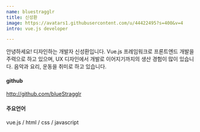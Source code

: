 ```yaml
---
name: bluestragglr
title: 신성환
image: https://avatars1.githubusercontent.com/u/44422495?s=400&v=4
intro: vue.js developer

---
```


안녕하세요! 디자인하는 개발자 신성환입니다. Vue.js 프레임워크로 프론트엔드 개발을 주력으로 하고 있으며, UX 디자인에서 개발로 이어지기까지의 생산 경험이 많이 있습니다. 음악과 요리, 운동을 취미로 하고 있습니다.  

####  github
http://github.com/blueStragglr

#### 주요언어 
vue.js / html / css / javascript